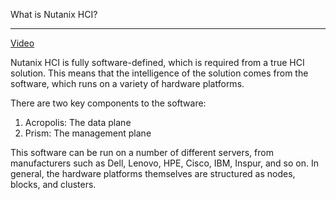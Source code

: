 What is Nutanix HCI?

____
[Video](https://youtu.be/rKYph-7t2WA)




Nutanix HCI is fully software-defined, which is required from a true HCI solution. This means that the intelligence of the solution comes from the software, which runs on a variety of hardware platforms.

There are two key components to the software:

1. Acropolis: The data plane
2. Prism: The management plane

This software can be run on a number of different servers, from manufacturers such as Dell, Lenovo, HPE, Cisco, IBM, Inspur, and so on. In general, the hardware platforms themselves are structured as nodes, blocks, and clusters.



